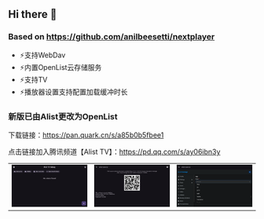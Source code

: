 ## Hi there 👋

### Based on https://github.com/anilbeesetti/nextplayer 
- ⚡支持WebDav
- ⚡内置OpenList云存储服务
- ⚡支持TV
- ⚡播放器设置支持配置加载缓冲时长

  
### 新版已由Alist更改为OpenList
下载链接：https://pan.quark.cn/s/a85b0b5fbee1

点击链接加入腾讯频道【Alist TV】：https://pd.qq.com/s/ay06ibn3y
<table class="half">
    <tr>
        <td>
    <img src="https://raw.githubusercontent.com/NextPlayerCloud/NextPlayerCloud/main/Screenshot/Screenshot_1.png" width="250"/>
            </td>
        <td><img src="https://raw.githubusercontent.com/NextPlayerCloud/NextPlayerCloud/main/Screenshot/Screenshot_2.png" width="250"/></td>
        <td><img src="https://raw.githubusercontent.com/NextPlayerCloud/NextPlayerCloud/main/Screenshot/Screenshot_3.png" width="250"/></td>
        </tr>
</table>
<!--
**NextPlayerCloud/NextPlayerCloud** is a ✨ _special_ ✨ repository because its `README.md` (this file) appears on your GitHub profile.

Here are some ideas to get you started:

- 🔭 I’m currently working on ...
- 🌱 I’m currently learning ...
- 👯 I’m looking to collaborate on ...
- 🤔 I’m looking for help with ...
- 💬 Ask me about ...
- 📫 How to reach me: ...
- 😄 Pronouns: ...
- ⚡ Fun fact: ...
-->
